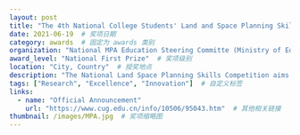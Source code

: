 ```yaml
---
layout: post
title: "The 4th National College Students' Land and Space Planning Skills Competition"  # 奖项名称
date: 2021-06-19  # 奖项日期
category: awards  # 固定为 awards 类别
organization: "National MPA Education Steering Committe (Ministry of Education of China) / Joint Conference of Deans (Department Heads) of Land Resources Management in Chinese Universities / Land Planning Branch of China Land Society"  # 授奖单位
award_level: "National First Prize"  # 奖项级别
location: "City, Country"  # 授奖地点
description: "The National Land Space Planning Skills Competition aims to foster multidisciplinary planning talents, inspire innovation, and support China's ecological and rural revitalization goals."  # 奖项简要描述
tags: ["Research", "Excellence", "Innovation"]  # 自定义标签
links:
  - name: "Official Announcement"
    url: "https://www.cug.edu.cn/info/10506/95043.htm"  # 其他相关链接
thumbnail: /images/MPA.jpg  # 奖项缩略图
---
```

